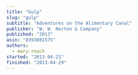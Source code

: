 ```yaml
---
title: "Gulp"
slug: "gulp"
subtitle: "Adventures on the Alimentary Canal"
publisher: "W. W. Norton & Company"
published: "2013"
asin: "0393081575"
authors:
  - mary-roach
started: "2013-04-21"
finished: "2013-04-29"
---
```

